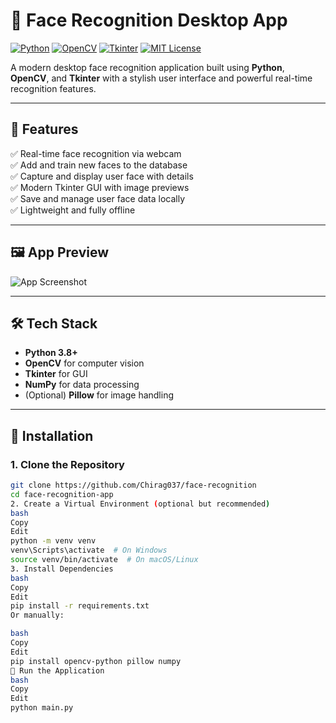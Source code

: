 # 👤 Face Recognition Desktop App

[![Python](https://img.shields.io/badge/Python-3.8%2B-blue?logo=python&logoColor=white)](https://www.python.org/)
[![OpenCV](https://img.shields.io/badge/OpenCV-4.x-green?logo=opencv)](https://opencv.org/)
[![Tkinter](https://img.shields.io/badge/Tkinter-GUI-orange)](https://wiki.python.org/moin/TkInter)
[![MIT License](https://img.shields.io/badge/License-MIT-lightgrey.svg)](LICENSE)

A modern desktop face recognition application built using **Python**, **OpenCV**, and **Tkinter** with a stylish user interface and powerful real-time recognition features.

---

## 🌟 Features

✅ Real-time face recognition via webcam  
✅ Add and train new faces to the database  
✅ Capture and display user face with details  
✅ Modern Tkinter GUI with image previews  
✅ Save and manage user face data locally  
✅ Lightweight and fully offline  

---

## 🖼️ App Preview

<!-- Add your own screenshot or gif here -->
![App Screenshot](assets/screenshot.png)

---

## 🛠️ Tech Stack

- **Python 3.8+**
- **OpenCV** for computer vision
- **Tkinter** for GUI
- **NumPy** for data processing
- (Optional) **Pillow** for image handling

---

## 🔧 Installation

### 1. Clone the Repository

```bash
git clone https://github.com/Chirag037/face-recognition
cd face-recognition-app
2. Create a Virtual Environment (optional but recommended)
bash
Copy
Edit
python -m venv venv
venv\Scripts\activate  # On Windows
source venv/bin/activate  # On macOS/Linux
3. Install Dependencies
bash
Copy
Edit
pip install -r requirements.txt
Or manually:

bash
Copy
Edit
pip install opencv-python pillow numpy
🚀 Run the Application
bash
Copy
Edit
python main.py
